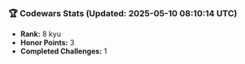 ### 🏆 Codewars Stats (Updated: 2025-05-10 08:10:14 UTC)

- **Rank:** 8 kyu
- **Honor Points:** 3
- **Completed Challenges:** 1
